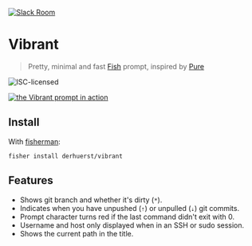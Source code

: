 [![Slack Room][slack-badge]][slack-link]

# Vibrant

> Pretty, minimal and fast [Fish](http://fishshell.com) prompt, inspired by [Pure](https://github.com/vkovtash/pure)

![ISC-licensed](https://img.shields.io/github/license/derhuerst/vibrant.svg)

[![the Vibrant prompt in action](https://asciinema.org/a/38749.png)](https://asciinema.org/a/38749)


## Install

With [fisherman]:

```shell
fisher install derhuerst/vibrant
```


## Features

* Shows git branch and whether it's dirty (`*`).
* Indicates when you have unpushed (`⇡`) or unpulled (`⇣`) git commits.
* Prompt character turns red if the last command didn't exit with 0.
* Username and host only displayed when in an SSH or sudo session.
* Shows the current path in the title.

[slack-link]: https://fisherman-wharf.herokuapp.com
[slack-badge]: https://fisherman-wharf.herokuapp.com/badge.svg
[fisherman]: https://github.com/fisherman/fisherman
